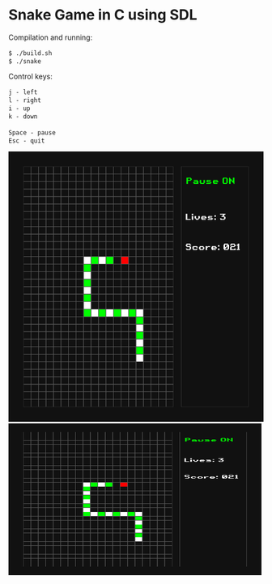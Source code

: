 
# Snake Game in C using SDL

Compilation and running:
```
$ ./build.sh
$ ./snake
```

Control keys:
```
j - left
l - right
i - up
k - down

Space - pause
Esc - quit
```

![Screenshot](Screenshot.png)
<img src="Screenshot.png" alt="Screenshot" width="500" height="300">
